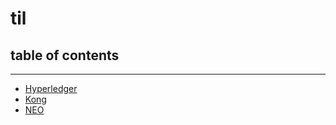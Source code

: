 # til
##  table of contents

---

- [Hyperledger](https://www.yoshi1125hisa.com/note/hyperledger)
- [Kong](https://www.yoshi1125hisa.com/note/kong)
- [NEO](https://www.yoshi1125hisa.com/note/neo)
